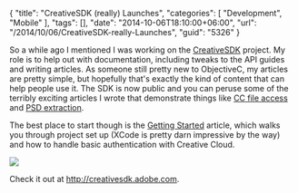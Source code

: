 {
	"title": "CreativeSDK (really) Launches",
	"categories": [
		"Development",
		"Mobile"
	],
	"tags": [],
	"date": "2014-10-06T18:10:00+06:00",
	"url": "/2014/10/06/CreativeSDK-really-Launches",
	"guid": "5326"
}

<p>
So a while ago I mentioned I was working on the <a href="http://creativesdk.adobe.com">CreativeSDK</a> project. My role is to help out with documentation, including tweaks to the API guides and writing articles. As someone still pretty new to ObjectiveC, my articles are pretty simple, but hopefully that's exactly the kind of content that can help people use it. The SDK is now public and you can peruse some of the terribly exciting articles I wrote that demonstrate things like <a href="https://creativesdk.adobe.com/docs/#/articles/files/index.html">CC file access</a> and <a href="https://creativesdk.adobe.com/docs/#/articles/psdextraction/index.html">PSD extraction</a>.
</p>

<p>
The best place to start though is the <a href="https://creativesdk.adobe.com/docs/#/articles/gettingstarted/index.html">Getting Started</a> article, which walks you through project set up (XCode is pretty darn impressive by the way) and how to handle basic authentication with Creative Cloud.
</p>

<p>
<img src="http://www.raymondcamden.com/images/shot9.png" />
</p>

<p>
Check it out at <a href="http://creativesdk.adobe.com">http://creativesdk.adobe.com</a>. 
</p>